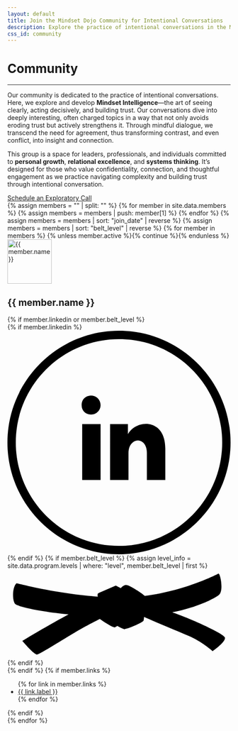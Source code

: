 ```yaml
---
layout: default
title: Join the Mindset Dojo Community for Intentional Conversations
description: Explore the practice of intentional conversations in the Mindset Dojo community. Develop Mindset Intelligence to see clearly, act decisively, and build trust. Join leaders and individuals who value personal growth, relational excellence, and systems thinking.
css_id: community
---
```


<h1>Community</h1>
<hr>
<p>Our community is dedicated to the practice of intentional conversations. Here, we explore and develop <strong>Mindset Intelligence</strong>—the art of seeing clearly, acting decisively, and building trust. Our conversations dive into deeply interesting, often charged topics in a way that not only avoids eroding trust but actively strengthens it. Through mindful dialogue, we transcend the need for agreement, thus transforming contrast, and even conflict, into insight and connection.</p>
<p>This group is a space for leaders, professionals, and individuals committed to <strong>personal growth</strong>, <strong>relational excellence</strong>, and <strong>systems thinking</strong>. It’s designed for those who value confidentiality, connection, and thoughtful engagement as we practice navigating complexity and building trust through intentional conversation.</p>
<a href="{{site.connect_url}}" target="_blank">Schedule an Exploratory Call</a>
<div class="md-members">
	{% assign members = "" | split: "" %}
	{% for member in site.data.members %}
		{% assign members = members | push: member[1] %}
	{% endfor %}
	{% assign members = members | sort: "join_date" | reverse %}
	{% assign members = members | sort: "belt_level" | reverse %}
	{% for member in members %}
	{% unless member.active %}{% continue %}{% endunless %}
	<section>
		<img src="{{member.profile_picture}}" width="100" height="100" alt="{{ member.name }}" />
		<h2>{{ member.name }}</h2>
		{% if member.linkedin or member.belt_level %}
		<div class="md-group">
			{% if member.linkedin %}
			<a href="{{ member.linkedin }}" target="_blank" aria-label="LinkedIn">
				<svg class="md-icon-svg" xmlns="http://www.w3.org/2000/svg" version="1.1" viewBox="0 0 40 40"><path d="M20,1.5c10.2,0,18.5,8.3,18.5,18.5s-8.3,18.5-18.5,18.5S1.5,30.2,1.5,20,9.8,1.5,20,1.5ZM20,0C9,0,0,9,0,20s9,20,20,20,20-9,20-20S31,0,20,0ZM16.7,13.3c0,.9-.7,1.7-1.7,1.7s-1.7-.7-1.7-1.7.7-1.7,1.7-1.7,1.7.8,1.7,1.7ZM16.7,16.7h-3.3v10h3.3v-10ZM21.7,16.7h-3.3v10h3.3v-4.8c0-2.9,3.3-3.1,3.3,0v4.8h3.3v-5.6c0-5.5-5.2-5.3-6.7-2.6,0,0,0-1.8,0-1.8Z"/></svg>
			</a>
			{% endif %}
			{% if member.belt_level %}
			  {% assign level_info = site.data.program.levels | where: "level", member.belt_level | first %}
			<svg class="md-belt-svg {{ level_info.color }}" xmlns="http://www.w3.org/2000/svg" version="1.1" viewBox="0 0 500 200"><path class="st3" d="M202.6,53.8s-1.5,5,.2,7.4,24.9,1.8,24.9,1.8l-11.3-10.2-13.8,1.1h0Z"/><path class="st4" d="M20.4,30.9s119.2,32.1,233.8,32.1S468.9,11.8,472.7,9.5c3.8-2.3,13,39,.8,48.1-12.2,9.2-81,48.9-216.2,48.9S24.3,85.1,17.4,77.5s-6.9-38.2,3.1-46.6h-.1Z"/><path class="st0" d="M262.6,134s-22.2-6.1-28.3-21.4,58.8-29.8,58.8-29.8l-6.1,31.3-24.4,19.9h0Z"/><path class="st4" d="M206.1,110.4s30.6,21.4,35.1,19.1c4.6-2.3,58.8-36.7,58.8-36.7l-45.8-33.6-50.4,38.2,2.3,13h0Z"/><path class="st4" d="M33.4,160s125.3-76.4,200.9-107c75.6-30.6,30.6,29,30.6,29,0,0-78.7,38.2-110.8,57.3-32.1,19.1-81.7,50.4-87.9,51.2-6.1.8-32.9-30.6-32.9-30.6h.1Z"/><path class="st3" d="M266.6,35s-5.3-1.9-14.1,8.5c-8.9,10.3,15.1,8.2,15.1,8.2l-.9-16.7h-.1Z"/><path class="st1" d="M242.8,36.2s94.7,49.7,127.6,60.4c32.9,10.7,113.8,46.6,116.9,55.8s-27.5,30.6-27.5,30.6c0,0-23.7-21.4-54.2-34.4-30.6-13-83.3-34.4-112.3-48.1-29-13.8-89.4-47.4-89.4-47.4l39-16.8h0Z"/><path class="st2" d="M266.4,35.5s-2.3,92.4-4.6,97c-2.3,4.6,42.8-13,43.5-18.3.8-5.3,6.9-50.4,2.3-55s-36.7-26-41.3-23.7h.1Z"/></svg>
			{% endif %}
		</div>
		{% endif %}
		{% if member.links %}
		<ul>
			{% for link in member.links %}
			<li><a href="{{ link.url }}">{{ link.label }}</a></li>
			{% endfor %}
		</ul>
		{% endif %}
	</section>
	{% endfor %}
</div>